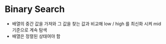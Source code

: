 # Binary Search

- 배열의 중간 값을 가져와 그 값을 찾는 값과 비교해 low / high 를 최신화 시켜 mid 기준으로 계속 탐색
- 배열은 정렬된 상태여야 함

